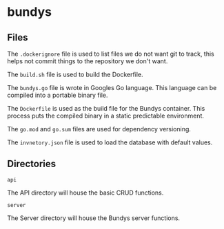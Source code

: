 # bundys

## Files

The `.dockerignore` file is used to list files we do not want git to track, this helps not commit things to the repository we don't want.

The `build.sh` file is used to build the Dockerfile.

The `bundys.go` file is wrote in Googles Go language. This language can be compiled into a portable binary file.

The `Dockerfile` is used as the build file for the Bundys container. This process puts the compiled binary in a static predictable environment.

The `go.mod` and `go.sum` files are used for dependency versioning.

The `invnetory.json` file is used to load the database with default values.

## Directories

`api`

The API directory will house the basic CRUD functions.

`server`

The Server directory will house the Bundys server functions.
